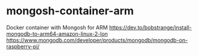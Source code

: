 # mongosh-container-arm
Docker container with Mongosh for ARM
https://dev.to/bobstrange/install-mongodb-to-arm64-amazon-linux-2-lon
https://www.mongodb.com/developer/products/mongodb/mongodb-on-raspberry-pi/
